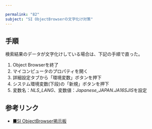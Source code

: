 ```yaml
---

permalink: "82"
subject: "SI ObjectBrowserの文字化け対策"
---
```


## 手順

検索結果のデータが文字化けしている場合は、下記の手順で直った。

1. Object Browserを終了
2. マイコンピュータのプロパティを開く
3. 詳細設定タブから「環境変数」ボタンを押下
4. システム環境変数(下段)の「新規」ボタンを押下
5. 変数名：*NLS_LANG*、変数値：*Japanese_JAPAN.JA16SJIS*を設定

## 参考リンク

- [■SI ObjectBrowser掲示板](https://www.sint.co.jp/siob_bbs/bbs_disp.asp?current_page=1&disp_mode=2&detail_mode=1&message_id=5622)
